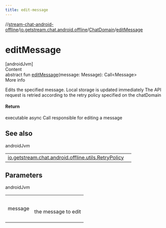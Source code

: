 ```yaml
---
title: edit-message
---
```

//[stream-chat-android-offline](../../../index.md)/[io.getstream.chat.android.offline](../index.md)/[ChatDomain](index.md)/[editMessage](editMessage.md)



# editMessage  
[androidJvm]  
Content  
abstract fun [editMessage](editMessage.md)(message: Message): Call&lt;Message&gt;  
More info  


Edits the specified message. Local storage is updated immediately The API request is retried according to the retry policy specified on the chatDomain



#### Return  


executable async Call responsible for editing a message



## See also  
  
androidJvm  
  
| | |
|---|---|
| <a name="io.getstream.chat.android.offline/ChatDomain/editMessage/#io.getstream.chat.android.client.models.Message/PointingToDeclaration/"></a>[io.getstream.chat.android.offline.utils.RetryPolicy](../../io.getstream.chat.android.offline.utils/RetryPolicy/index.md)| <a name="io.getstream.chat.android.offline/ChatDomain/editMessage/#io.getstream.chat.android.client.models.Message/PointingToDeclaration/"></a>|
  


## Parameters  
  
androidJvm  
  
| | |
|---|---|
| <a name="io.getstream.chat.android.offline/ChatDomain/editMessage/#io.getstream.chat.android.client.models.Message/PointingToDeclaration/"></a>message| <a name="io.getstream.chat.android.offline/ChatDomain/editMessage/#io.getstream.chat.android.client.models.Message/PointingToDeclaration/"></a><br/><br/>the message to edit<br/><br/>|
  
  



